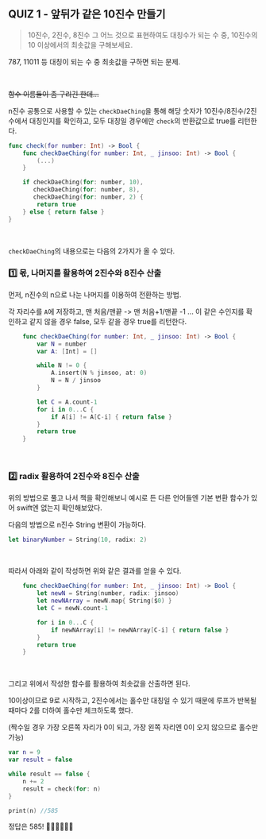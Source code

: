## 	QUIZ 1 - 앞뒤가 같은 10진수 만들기

>  10진수, 2진수, 8진수 그 어느 것으로 표현하여도 대칭수가 되는 수 중, 10진수의 10 이상에서의 최솟값을 구해보세요.

787, 11011 등 대칭이 되는 수 중 최솟값을 구하면 되는 문제.

<br>

~~함수 이름들이 좀 구리긴 한데...~~

n진수 공통으로 사용할 수 있는 `checkDaeChing`을 통해 해당 숫자가 10진수/8진수/2진수에서 대칭인지를 확인하고, 모두 대칭일 경우에만 `check`의 반환값으로 true를 리턴한다.

```swift
func check(for number: Int) -> Bool {
    func checkDaeChing(for number: Int, _ jinsoo: Int) -> Bool {
        (...)
    }

    if checkDaeChing(for: number, 10),
       checkDaeChing(for: number, 8),
       checkDaeChing(for: number, 2) {
        return true
    } else { return false }
}
```

<br>

`checkDaeChing`의 내용으로는 다음의 2가지가 올 수 있다.<br>

### 1️⃣ 몫, 나머지를 활용하여 2진수와 8진수 산출

먼저, n진수의 n으로 나눈 나머지를 이용하여 전환하는 방법.<br>

각 자리수를 `A`에 저장하고, 맨 처음/맨끝 -> 맨 처음+1/맨끝 -1 ... 이 같은 수인지를 확인하고 같지 않을 경우 false, 모두 같을 경우 true를 리턴한다.

```swift
    func checkDaeChing(for number: Int, _ jinsoo: Int) -> Bool {
        var N = number
        var A: [Int] = []

        while N != 0 {
            A.insert(N % jinsoo, at: 0)
            N = N / jinsoo
        }

        let C = A.count-1
        for i in 0...C {
            if A[i] != A[C-i] { return false }
        }
        return true
    }
```

<br>

### 2️⃣ radix 활용하여 2진수와 8진수 산출

위의 방법으로 풀고 나서 책을 확인해보니 예시로 든 다른 언어들엔 기본 변환 함수가 있어 swift엔 없는지 확인해보았다.<br>

다음의 방법으로 n진수 String 변환이 가능하다.

```swift
let binaryNumber = String(10, radix: 2)
```

<br>

따라서 아래와 같이 작성하면 위와 같은 결과를 얻을 수 있다.

```swift
    func checkDaeChing(for number: Int, _ jinsoo: Int) -> Bool {
        let newN = String(number, radix: jinsoo)
        let newNArray = newN.map{ String($0) }
        let C = newN.count-1

        for i in 0...C {
            if newNArray[i] != newNArray[C-i] { return false }
        }
        return true
    }
```

<br>

그리고 위에서 작성한 함수를 활용하여 최솟값을 산출하면 된다.<br>

10이상이므로 9로 시작하고, 2진수에서는 홀수만 대칭일 수 있기 때문에 루프가 반복될 때마다 2를 더하여 홀수만 체크하도록 했다.<br>

(짝수일 경우 가장 오른쪽 자리가 0이 되고, 가장 왼쪽 자리엔 0이 오지 않으므로 홀수만 가능)<br>

```swift
var n = 9
var result = false

while result == false {
    n += 2
    result = check(for: n)
}

print(n) //585
```

정답은 585! 👏🏻👏🏻👏🏻